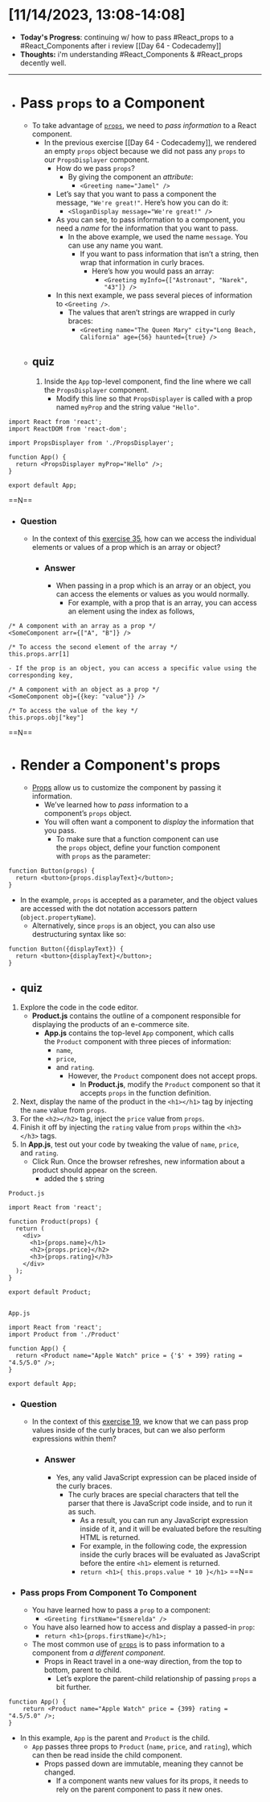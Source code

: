 # [11/14/2023, 13:08-14:08]
- **Today's Progress**: continuing w/ how to pass #React_props to a #React_Components after i review [[Day 64 - Codecademy]]
- **Thoughts:** i'm understanding #React_Components & #React_props decently well.
---
- # Pass `props` to a Component
	- To take advantage of [`props`](https://www.codecademy.com/resources/docs/react/props), we need to _pass information_ to a React component.
		- In the previous exercise [[Day 64 - Codecademy]], we rendered an empty `props` object because we did not pass any `props` to our `PropsDisplayer` component.
			- How do we pass `props`?
				- By giving the component an _attribute_:
					- `<Greeting name="Jamel" />`
			- Let’s say that you want to pass a component the message, `"We're great!"`. Here’s how you can do it:
				- `<SloganDisplay message="We're great!" />`
			- As you can see, to pass information to a component, you need a _name_ for the information that you want to pass.
				- In the above example, we used the name `message`. You can use any name you want.
					- If you want to pass information that isn’t a string, then wrap that information in curly braces.
						- Here’s how you would pass an array:
							- `<Greeting myInfo={["Astronaut", "Narek", "43"]} />`
			- In this next example, we pass several pieces of information to `<Greeting />`.
				- The values that aren’t strings are wrapped in curly braces:
					- `<Greeting name="The Queen Mary" city="Long Beach, California" age={56} haunted={true} />`
	- ## quiz
		1. Inside the `App` top-level component, find the line where we call the `PropsDisplayer` component.
			- Modify this line so that `PropsDisplayer` is called with a prop named `myProp` and the string value `"Hello"`.
```
import React from 'react';
import ReactDOM from 'react-dom';

import PropsDisplayer from './PropsDisplayer';

function App() {
  return <PropsDisplayer myProp="Hello" />;
}

export default App;
```
==N==
- ### Question
	- In the context of this [exercise 35](https://www.codecademy.com/paths/web-development/tracks/front-end-applications-with-react/modules/react-101-components-interacting-u/lessons/this-props/exercises/pass-props-component), how can we access the individual elements or values of a prop which is an array or object?
		- ### Answer
			- When passing in a prop which is an array or an object, you can access the elements or values as you would normally.
				- For example, with a prop that is an array, you can access an element using the index as follows,
```
/* A component with an array as a prop */
<SomeComponent arr={["A", "B"]} />

/* To access the second element of the array */
this.props.arr[1]

- If the prop is an object, you can access a specific value using the corresponding key,

/* A component with an object as a prop */
<SomeComponent obj={{key: "value"}} />

/* To access the value of the key */
this.props.obj["key"]
```
==N==
- # Render a Component's props
	- [Props](https://www.codecademy.com/resources/docs/react/props) allow us to customize the component by passing it information.
		- We’ve learned how to _pass_ information to a component’s `props` object.
		- You will often want a component to _display_ the information that you pass.
			- To make sure that a function component can use the `props` object, define your function component with `props` as the parameter:
```
function Button(props) {
  return <button>{props.displayText}</button>;
}
```
- In the example, `props` is accepted as a parameter, and the object values are accessed with the dot notation accessors pattern (`object.propertyName`).
	- Alternatively, since `props` is an object, you can also use destructuring syntax like so:
```
function Button({displayText}) {
  return <button>{displayText}</button>;
}
```
- ## quiz
1. Explore the code in the code editor.
	- **Product.js** contains the outline of a component responsible for displaying the products of an e-commerce site.
		- **App.js** contains the top-level `App` component, which calls the `Product` component with three pieces of information:
			- `name`,
			- `price`,
			- and `rating`.
				- However, the `Product` component does not accept props.
					- In **Product.js**, modify the `Product` component so that it accepts `props` in the function definition.
2. Next, display the name of the product in the `<h1></h1>` tag by injecting the `name` value from `props`.
3. For the `<h2></h2>` tag, inject the `price` value from `props`.
4. Finish it off by injecting the `rating` value from `props` within the `<h3></h3>` tags.
5. In **App.js**, test out your code by tweaking the value of `name`, `price`, and `rating`.
	- Click Run. Once the browser refreshes, new information about a product should appear on the screen.
		- added the `$` string
```
Product.js

import React from 'react';

function Product(props) {
  return (
    <div>
      <h1>{props.name}</h1>
      <h2>{props.price}</h2>
      <h3>{props.rating}</h3>
    </div>       
  );
}

export default Product;


App.js

import React from 'react';
import Product from './Product'

function App() {
  return <Product name="Apple Watch" price = {'$' + 399} rating = "4.5/5.0" />;
}

export default App;

```
- ### Question
	- In the context of this [exercise 19](https://www.codecademy.com/paths/web-development/tracks/front-end-applications-with-react/modules/react-101-components-interacting-u/lessons/this-props/exercises/render-component-props), we know that we can pass prop values inside of the curly braces, but can we also perform expressions within them?
		- ### Answer
			- Yes, any valid JavaScript expression can be placed inside of the curly braces.
				- The curly braces are special characters that tell the parser that there is JavaScript code inside, and to run it as such.
					- As a result, you can run any JavaScript expression inside of it, and it will be evaluated before the resulting HTML is returned.
					- For example, in the following code, the expression inside the curly braces will be evaluated as JavaScript before the entire `<h1>` element is returned.
					- `return <h1>{ this.props.value * 10 }</h1>`
==N==
- ### Pass props From Component To Component
	- You have learned how to pass a `prop` to a component:
		- `<Greeting firstName="Esmerelda" />`
	- You have also learned how to access and display a passed-in `prop`:
		- `return <h1>{props.firstName}</h1>;`
	- The most common use of [`props`](https://www.codecademy.com/resources/docs/react/props) is to pass information to a component from _a different component_.
		- Props in React travel in a one-way direction, from the top to bottom, parent to child.
			- Let’s explore the parent-child relationship of passing `props` a bit further.
```
function App() {
    return <Product name="Apple Watch" price = {399} rating = "4.5/5.0" />;
}
```
- In this example, `App` is the parent and `Product` is the child.
	- `App` passes three props to `Product` (`name`, `price`, and `rating`), which can then be read inside the child component.
		- Props passed down are immutable, meaning they cannot be changed.
			- If a component wants new values for its props, it needs to rely on the parent component to pass it new ones.






































